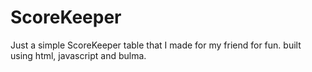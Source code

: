 # ScoreKeeper
Just a simple ScoreKeeper table that I made for my friend for fun. built using html, javascript and bulma.
